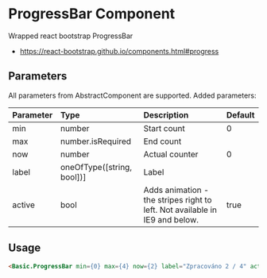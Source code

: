 # ProgressBar Component

Wrapped react bootstrap ProgressBar
* https://react-bootstrap.github.io/components.html#progress

## Parameters

All parameters from AbstractComponent are supported. Added parameters:

| Parameter | Type | Description | Default  |
| --- | :--- | :--- | :--- |
| min | number | Start count | 0 |
| max | number.isRequired | End count |  |
| now | number | Actual counter | 0 |
| label | oneOfType([string, bool])] | Label |  |
| active | bool | Adds animation -  the stripes right to left. Not available in IE9 and below. | true |

## Usage

```html
<Basic.ProgressBar min={0} max={4} now={2} label="Zpracováno 2 / 4" active/>
```
